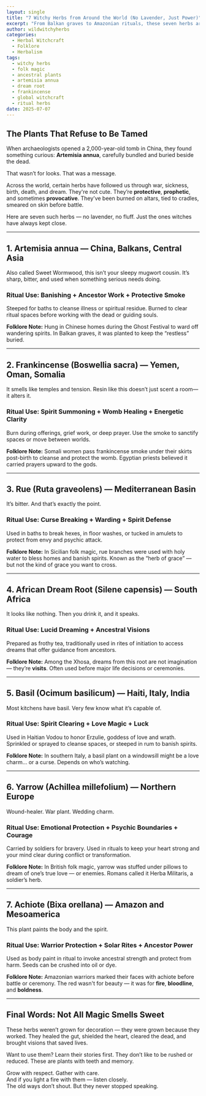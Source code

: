 ```yaml
---
layout: single
title: "7 Witchy Herbs from Around the World (No Lavender, Just Power)"
excerpt: "From Balkan graves to Amazonian rituals, these seven herbs are anything but ornamental. They’ve protected the dying, summoned ancestors, painted warriors, and guided dreams. This is witchcraft rooted in survival."
author: wildwitchyherbs
categories: 
  - Herbal Witchcraft
  - Folklore
  - Herbalism
tags: 
  - witchy herbs
  - folk magic
  - ancestral plants
  - artemisia annua
  - dream root
  - frankincense
  - global witchcraft
  - ritual herbs
date: 2025-07-07
---
```


## The Plants That Refuse to Be Tamed

When archaeologists opened a 2,000-year-old tomb in China, they found something curious: **Artemisia annua**, carefully bundled and buried beside the dead.

That wasn’t for looks. That was a message.

Across the world, certain herbs have followed us through war, sickness, birth, death, and dream. They're not cute. They’re **protective**, **prophetic**, and sometimes **provocative**. They’ve been burned on altars, tied to cradles, smeared on skin before battle. 

Here are seven such herbs — no lavender, no fluff. Just the ones witches have always kept close.

---

## 1. Artemisia annua — China, Balkans, Central Asia

Also called Sweet Wormwood, this isn’t your sleepy mugwort cousin. It’s sharp, bitter, and used when something serious needs doing.

### Ritual Use: Banishing + Ancestor Work + Protective Smoke  
Steeped for baths to cleanse illness or spiritual residue. Burned to clear ritual spaces before working with the dead or guiding souls.

**Folklore Note:** Hung in Chinese homes during the Ghost Festival to ward off wandering spirits. In Balkan graves, it was planted to keep the “restless” buried.

---

## 2. Frankincense (Boswellia sacra) — Yemen, Oman, Somalia

It smells like temples and tension. Resin like this doesn’t just scent a room—it alters it.

### Ritual Use: Spirit Summoning + Womb Healing + Energetic Clarity  
Burn during offerings, grief work, or deep prayer. Use the smoke to sanctify spaces or move between worlds.

**Folklore Note:** Somali women pass frankincense smoke under their skirts post-birth to cleanse and protect the womb. Egyptian priests believed it carried prayers upward to the gods.

---

## 3. Rue (Ruta graveolens) — Mediterranean Basin

It’s bitter. And that’s exactly the point.

### Ritual Use: Curse Breaking + Warding + Spirit Defense  
Used in baths to break hexes, in floor washes, or tucked in amulets to protect from envy and psychic attack.

**Folklore Note:** In Sicilian folk magic, rue branches were used with holy water to bless homes and banish spirits. Known as the “herb of grace” — but not the kind of grace you want to cross.

---

## 4. African Dream Root (Silene capensis) — South Africa

It looks like nothing. Then you drink it, and it speaks.

### Ritual Use: Lucid Dreaming + Ancestral Visions  
Prepared as frothy tea, traditionally used in rites of initiation to access dreams that offer guidance from ancestors.

**Folklore Note:** Among the Xhosa, dreams from this root are not imagination — they’re **visits**. Often used before major life decisions or ceremonies.

---

## 5. Basil (Ocimum basilicum) — Haiti, Italy, India

Most kitchens have basil. Very few know what it’s capable of.

### Ritual Use: Spirit Clearing + Love Magic + Luck  
Used in Haitian Vodou to honor Erzulie, goddess of love and wrath. Sprinkled or sprayed to cleanse spaces, or steeped in rum to banish spirits.

**Folklore Note:** In southern Italy, a basil plant on a windowsill might be a love charm... or a curse. Depends on who’s watching.

---

## 6. Yarrow (Achillea millefolium) — Northern Europe

Wound-healer. War plant. Wedding charm.

### Ritual Use: Emotional Protection + Psychic Boundaries + Courage  
Carried by soldiers for bravery. Used in rituals to keep your heart strong and your mind clear during conflict or transformation.

**Folklore Note:** In British folk magic, yarrow was stuffed under pillows to dream of one’s true love — or enemies. Romans called it Herba Militaris, a soldier’s herb.

---

## 7. Achiote (Bixa orellana) — Amazon and Mesoamerica

This plant paints the body and the spirit.

### Ritual Use: Warrior Protection + Solar Rites + Ancestor Power  
Used as body paint in ritual to invoke ancestral strength and protect from harm. Seeds can be crushed into oil or dye.

**Folklore Note:** Amazonian warriors marked their faces with achiote before battle or ceremony. The red wasn't for beauty — it was for **fire**, **bloodline**, and **boldness**.

---

## Final Words: Not All Magic Smells Sweet

These herbs weren’t grown for decoration — they were grown because they worked. They healed the gut, shielded the heart, cleared the dead, and brought visions that saved lives.

Want to use them? Learn their stories first. They don’t like to be rushed or reduced. These are plants with teeth and memory.

Grow with respect. Gather with care.  
And if you light a fire with them — listen closely.  
The old ways don’t shout. But they never stopped speaking.
